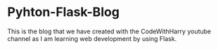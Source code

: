 # Pyhton-Flask-Blog
This is the blog that we have created with the CodeWithHarry youtube channel as I am learning web development by using Flask.
